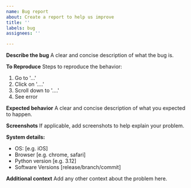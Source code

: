 ```yaml
---
name: Bug report
about: Create a report to help us improve
title: ''
labels: bug
assignees: ''

---
```


**Describe the bug**
A clear and concise description of what the bug is.

**To Reproduce**
Steps to reproduce the behavior:

1. Go to '...'
2. Click on '....'
3. Scroll down to '....'
4. See error

**Expected behavior**
A clear and concise description of what you expected to happen.

**Screenshots**
If applicable, add screenshots to help explain your problem.

**System details:**

- OS: [e.g. iOS]
- Browser [e.g. chrome, safari]
- Python version [e.g. 3.12]
- Software Versions [release/branch/commit]

**Additional context**
Add any other context about the problem here.
